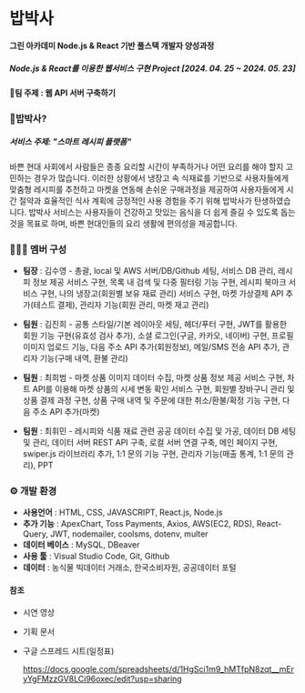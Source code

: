 # 밥박사

**그린 아카데미 Node.js & React 기반 풀스택 개발자 양성과정**
##### Node.js & React를 이용한 웹서비스 구현 Project [2024. 04. 25 ~ 2024. 05. 23]

#### 🧨팀 주제 : 웹 API 서버 구축하기

### 🥧밥박사?
##### 서비스 주제: "스마트 레시피 플랫폼"
바쁜 현대 사회에서 사람들은 종종 요리할 시간이 부족하거나 어떤 요리를 해야 할지 고민하는 경우가 많습니다. 이러한 상황에서 냉장고 속 식재료를 기반으로 사용자들에게 맞춤형 레시피를 추천하고 마켓을 연동해 손쉬운 구매과정을 제공하여 사용자들에게 시간 절약과 효율적인 식사 계획에 긍정적인 사용 경험을 주기 위해 밥박사가 탄생하였습니다.
밥박사 서비스는 사용자들이 건강하고 맛있는 음식을 더 쉽게 즐길 수 있도록 돕는 것을 목표로 하며, 바쁜 현대인들의 요리 생활에 편의성을 제공합니다.


### 🧑‍🤝‍🧑 멤버 구성
* **팀장** : 김수영 - 총괄, local 및 AWS 서버/DB/Github 세팅, 서비스 DB 관리, 레시피 정보 제공 서비스 구현, 목록 내 검색 및 다중 필터링 기능 구현, 레시피 북마크 서비스 구현, 나의 냉장고(회원별 보유 재료 관리) 서비스 구현, 마켓 가상결제 API 추가(테스트 결제), 관리자 기능(회원 관리, 마켓 재고 관리)
  
* **팀원** : 김진희 - 공통 스타일/기본 레이아웃 세팅, 헤더/푸터 구현, JWT를 활용한 회원 기능 구현(유효성 검사 추가), 소셜 로그인(구글, 카카오, 네이버) 구현, 프로필 이미지 업로드 기능, 다음 주소 API 추가(회원정보), 메일/SMS 전송 API 추가, 관리자 기능(구매 내역, 환불 관리)
  
* **팀원** : 최희범 - 마켓 상품 이미지 데이터 수집, 마켓 상품 정보 제공 서비스 구현, 차트 API를 이용해 마켓 상품의 시세 변동 확인 서비스 구현, 회원별 장바구니 관리 및 상품 결제 과정 구현, 상품 구매 내역 및 주문에 대한 취소/환불/확정 기능 구현, 다음 주소 API 추가(마켓)
  
* **팀원** : 최휘민 - 레시피와 식품 재료 관련 공공 데이터 수집 및 가공, 데이터 DB 세팅 및 관리, 데이터 서버 REST API 구축, 로컬 서버 연결 구축, 메인 페이지 구현, swiper.js 라이브러리 추가, 1:1 문의 기능 구현, 관리자 기능(매출 통계, 1:1 문의 관리), PPT
    

### ⚙ 개발 환경
* **사용언어** : HTML, CSS, JAVASCRIPT, React.js, Node.js
* **추가 기능** : ApexChart, Toss Payments, Axios, AWS(EC2, RDS), React-Query, JWT, nodemailer, coolsms, dotenv, multer
* **데이터 베이스** : MySQL, DBeaver
* **사용 툴** : Visual Studio Code, Git, Github
* **데이터** : 농식물 빅데이터 거래소, 한국소비자원, 공공데이터 포털



#### 참조
* 시연 영상

* 기획 문서
  
* 구글 스프레드 시트(일정표)

  https://docs.google.com/spreadsheets/d/1HgSci1m9_hMTfpN8zqt__mEryYgFMzzGV8LCi96oxec/edit?usp=sharing

